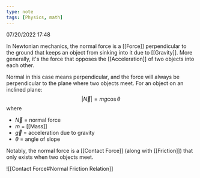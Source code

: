 ```yaml
---
type: note
tags: [Physics, math]
---
```

07/20/2022 17:48

  

In Newtonian mechanics, the normal force is a [[Force]] perpendicular to the ground that keeps an object from sinking into it due to [[Gravity]]. More generally, it's the force that opposes the [[Acceleration]] of two objects into each other. 

Normal in this case means perpendicular, and the force will always be perpendicular to the plane where two objects meet. For an object on an inclined plane:
$$
|\vec{N}|=mg\cos\theta
$$
where
- $\vec{N}$ = normal force
- $m$ = [[Mass]]
- $\vec{g}$ = acceleration due to gravity
- $\theta$ = angle of slope

Notably, the normal force is a [[Contact Force]] (along with [[Friction]]) that only exists when two objects meet.

![[Contact Force#Normal Friction Relation]]

